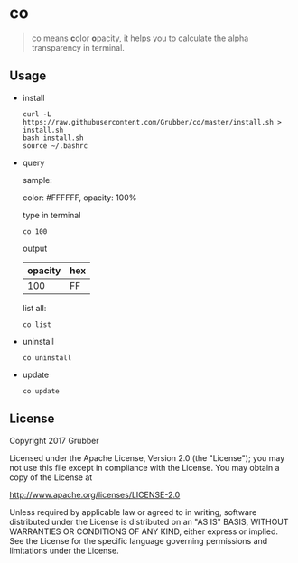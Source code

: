 # co

> co means **c**olor **o**pacity, it helps you to calculate the alpha transparency in terminal.

## Usage

- install
  
  	```
	curl -L https://raw.githubusercontent.com/Grubber/co/master/install.sh > install.sh
	bash install.sh
	source ~/.bashrc
 	```

- query

	sample: 

	color: #FFFFFF, opacity: 100%

	type in terminal

	```
	co 100
	```

	output

	|opacity|hex|
	|---|---|
    |100|FF|

	list all:

	```
	co list
	```

- uninstall

	```
	co uninstall
	```
- update

	```
	co update
	```

## License

Copyright 2017 Grubber

Licensed under the Apache License, Version 2.0 (the "License");
you may not use this file except in compliance with the License.
You may obtain a copy of the License at

   http://www.apache.org/licenses/LICENSE-2.0

Unless required by applicable law or agreed to in writing, software
distributed under the License is distributed on an "AS IS" BASIS,
WITHOUT WARRANTIES OR CONDITIONS OF ANY KIND, either express or implied.
See the License for the specific language governing permissions and
limitations under the License.
